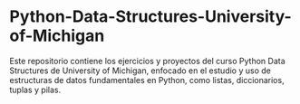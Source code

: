 # Python-Data-Structures-University-of-Michigan
Este repositorio contiene los ejercicios y proyectos del curso Python Data Structures de University of Michigan, enfocado en el estudio y uso de estructuras de datos fundamentales en Python, como listas, diccionarios, tuplas y pilas.
